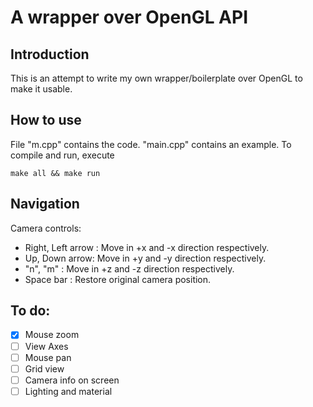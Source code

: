 # A wrapper over OpenGL API

## Introduction
This is an attempt to write my own wrapper/boilerplate over OpenGL to make it usable. 

## How to use
File "m.cpp" contains the code. "main.cpp" contains an example. To compile and run, execute
```
make all && make run
```

## Navigation
Camera controls:
* Right, Left arrow : Move in +x and -x direction respectively.
* Up, Down arrow: Move in +y and -y direction respectively.
* "n", "m" : Move in +z and -z direction respectively.
* Space bar : Restore original camera position.


## To do:
- [x] Mouse zoom
- [ ] View Axes
- [ ] Mouse pan 
- [ ] Grid view
- [ ] Camera info on screen
- [ ] Lighting and material 
